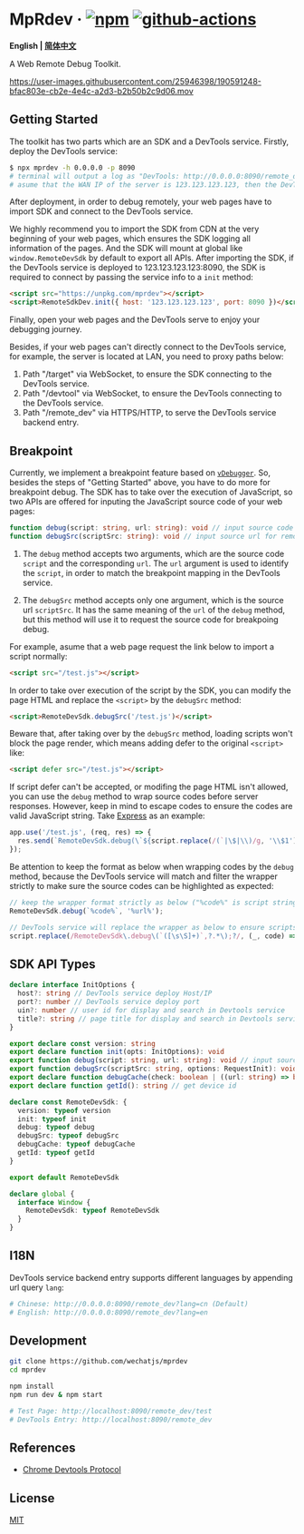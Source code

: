 # MpRdev &middot; [![npm](https://img.shields.io/npm/v/mprdev.svg?style=flat-square)](https://www.npmjs.com/package/mprdev) [![github-actions](https://img.shields.io/github/workflow/status/wechatjs/mprdev/Build.svg?style=flat-square)](https://github.com/wechatjs/mprdev/actions/workflows/build.yml)

**English | [简体中文](./README_CN.md)**

A Web Remote Debug Toolkit.

https://user-images.githubusercontent.com/25946398/190591248-bfac803e-cb2e-4e4c-a2d3-b2b50b2c9d06.mov

## Getting Started

The toolkit has two parts which are an SDK and a DevTools service. Firstly, deploy the DevTools service:

```bash
$ npx mprdev -h 0.0.0.0 -p 8090
# terminal will output a log as "DevTools: http://0.0.0.0:8090/remote_dev" which is the DevTools service backend entry
# asume that the WAN IP of the server is 123.123.123.123, then the DevTools service is served at 123.123.123.123:8090
```

After deployment, in order to debug remotely, your web pages have to import SDK and connect to the DevTools service.

We highly recommend you to import the SDK from CDN at the very beginning of your web pages, which ensures the SDK logging all information of the pages. And the SDK will mount at global like `window.RemoteDevSdk` by default to export all APIs. After importing the SDK, if the DevTools service is deployed to 123.123.123.123:8090, the SDK is required to connect by passing the service info to a `init` method:

```html
<script src="https://unpkg.com/mprdev"></script>
<script>RemoteSdkDev.init({ host: '123.123.123.123', port: 8090 })</script>
```

Finally, open your web pages and the DevTools serve to enjoy your debugging journey.

Besides, if your web pages can't directly connect to the DevTools service, for example, the server is located at LAN, you need to proxy paths below:

1. Path "/target" via WebSocket, to ensure the SDK connecting to the DevTools service.
2. Path "/devtool" via WebSocket, to ensure the DevTools connecting to the DevTools service.
3. Path "/remote_dev" via HTTPS/HTTP, to serve the DevTools service backend entry.

## Breakpoint

Currently, we implement a breakpoint feature based on [`vDebugger`](https://github.com/wechatjs/vdebugger). So, besides the steps of "Getting Started" above, you have to do more for breakpoint debug. The SDK has to take over the execution of JavaScript, so two APIs are offered for inputing the JavaScript source code of your web pages:

```ts
function debug(script: string, url: string): void // input source code for remote breakpoint debug
function debugSrc(scriptSrc: string): void // input source url for remote breakpoint debug
```

1. The `debug` method accepts two arguments, which are the source code `script` and the corresponding `url`. The `url` argument is used to identify the `script`, in order to match the breakpoint mapping in the DevTools service.

2. The `debugSrc` method accepts only one argument, which is the source url `scriptSrc`. It has the same meaning of the `url` of the `debug` method, but this method will use it to request the source code for breakpoing debug.

For example, asume that a web page request the link below to import a script normally:

```html
<script src="/test.js"></script>
```

In order to take over execution of the script by the SDK, you can modify the page HTML and replace the `<script>` by the `debugSrc` method:

```html
<script>RemoteDevSdk.debugSrc('/test.js')</script>
```

Beware that, after taking over by the `debugSrc` method, loading scripts won't block the page render, which means adding defer to the original `<script>` like:

```html
<script defer src="/test.js"></script>
```

If script defer can't be accepted, or modifing the page HTML isn't allowed, you can use the `debug` method to wrap source codes before server responses. However, keep in mind to escape codes to ensure the codes are valid JavaScript string. Take [Express](https://expressjs.com/) as an example:

```js
app.use('/test.js', (req, res) => {
  res.send(`RemoteDevSdk.debug(\`${script.replace(/(`|\$|\\)/g, '\\$1')}\`, '${req.url}');`);
});
```

Be attention to keep the format as below when wrapping codes by the `debug` method, because the DevTools service will match and filter the wrapper strictly to make sure the source codes can be highlighted as expected:

```js
// keep the wrapper format strictly as below ("%code%" is script string and "%url%" is script url)
RemoteDevSdk.debug(`%code%`, '%url%');

// DevTools service will replace the wrapper as below to ensure scripts can be highlighted
script.replace(/RemoteDevSdk\.debug\(`([\s\S]+)`,?.*\);?/, (_, code) => code.replace(/\\`/g, '`').replace(/\\\$/g, '$'));
```

## SDK API Types

```ts
declare interface InitOptions {
  host?: string // DevTools service deploy Host/IP
  port?: number // DevTools service deploy port
  uin?: number // user id for display and search in Devtools service
  title?: string // page title for display and search in Devtools service
}

export declare const version: string
export declare function init(opts: InitOptions): void
export function debug(script: string, url: string): void // input source code for remote breakpoint debug
export function debugSrc(scriptSrc: string, options: RequestInit): void // input source url for remote breakpoint debug
export declare function debugCache(check: boolean | ((url: string) => boolean)): void // control whether cache debug codes by url, which can reduce loading time 
export declare function getId(): string // get device id

declare const RemoteDevSdk: {
  version: typeof version
  init: typeof init
  debug: typeof debug
  debugSrc: typeof debugSrc
  debugCache: typeof debugCache
  getId: typeof getId
}

export default RemoteDevSdk

declare global {
  interface Window {
    RemoteDevSdk: typeof RemoteDevSdk
  }
}
```

## I18N

DevTools service backend entry supports different languages by appending url query `lang`:

```bash
# Chinese: http://0.0.0.0:8090/remote_dev?lang=cn (Default)
# English: http://0.0.0.0:8090/remote_dev?lang=en
```

## Development

```bash
git clone https://github.com/wechatjs/mprdev
cd mprdev

npm install
npm run dev & npm start

# Test Page: http://localhost:8090/remote_dev/test
# DevTools Entry: http://localhost:8090/remote_dev
```

## References

- [Chrome Devtools Protocol](https://chromedevtools.github.io/devtools-protocol)

## License

[MIT](./LICENSE)
